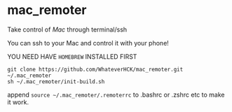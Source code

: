 # mac_remoter
Take control of *Mac* through terminal/ssh

You can ssh to your Mac and control it with your phone!

YOU NEED HAVE `HOMEBREW` INSTALLED FIRST

```shell
git clone https://github.com/WhateverHCK/mac_remoter.git ~/.mac_remoter
sh ~/.mac_remoter/init-build.sh
```
append ```source ~/.mac_remoter/.remoterrc``` to .bashrc or .zshrc etc to make it work.

